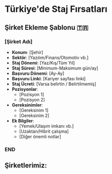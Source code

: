 # Türkiye'de Staj Fırsatları


## Şirket Ekleme Şablonu 🇹🇷

### [Şirket Adı]
- **Konum**: [Şehir]
- **Sektör**: [Yazılım/Finans/Otomotiv vb.]
- **Staj Dönemi**: [Yaz/Kış/Tüm Yıl]
- **Staj Süresi**: [Minimum-Maksimum gün/ay]
- **Başvuru Dönemi**: [Ay-Ay]
- **Başvuru Linki**: [Kariyer sayfası linki]
- **Staj Ücreti**: [Varsa belirtin / Belirtilmemiş]
- **Pozisyonlar**: 
  - [Pozisyon 1]
  - [Pozisyon 2]
- **Gereksinimler**:
  - [Gereksinim 1]
  - [Gereksinim 2]
- **Ek Bilgiler**: 
  - [Yemek/Ulaşım imkanı vb.]
  - [Uzaktan/Hibrit çalışma]
  - [Diğer önemli notlar]
### END


## Şirketlerimiz: